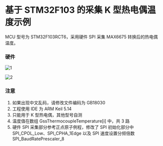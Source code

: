 # 基于 STM32F103 的采集 K 型热电偶温度示例

MCU 型号为 STM32F103RCT6，采用硬件 SPI 采集 MAX6675 转换后的热电偶温度。

### 硬件

![1](https://user-images.githubusercontent.com/117444566/229395000-9151f18d-b395-4e2a-a816-00840ec0dbcc.png)

![2](https://user-images.githubusercontent.com/117444566/229395037-2150f79b-ba96-4af4-af0c-ce33a2fcef6b.png)

### 注意

1. 如果出现中文乱码，请修改文件编码为 GB18030
2. 工程使用 IDE 为 ARM Keil 5.14
3. 只能用于 K 型热电偶，其他型号自测
4. 温度值在数组 GssThermocoupleTemperature[i] 中，共 3 路
5. 硬件 SPI 采集部分参考正点原子例程，修改了 SPI 初始化部分中 SPI_CPOL_Low、SPI_CPHA_1Edge 以及 SPI 速度设置分频倍数 SPI_BaudRatePrescaler_8
